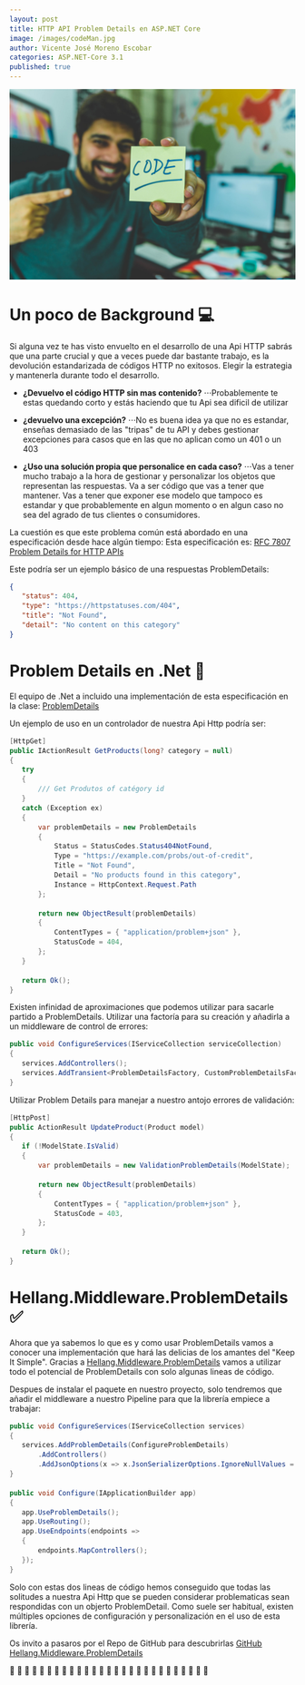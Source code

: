 ```yaml
---
layout: post
title: HTTP API Problem Details en ASP.NET Core
image: /images/codeMan.jpg
author: Vicente José Moreno Escobar
categories: ASP.NET-Core 3.1
published: true 
---
```

![code](/images/codeMan.jpg)

# Un poco de Background  💻

Si alguna vez te has visto envuelto en el desarrollo de una Api HTTP sabrás que una parte crucial y que a veces puede dar bastante trabajo, es la devolución estandarizada de códigos HTTP no exitosos. 
Elegir la estrategia y mantenerla durante todo el desarrollo.

* **¿Devuelvo el código HTTP sin mas contenido?**
⋅⋅⋅Probablemente te estas quedando corto y estás haciendo que tu Api sea dificil de utilizar

* **¿devuelvo una excepción?**
⋅⋅⋅No es buena idea ya que no es estandar, enseñas demasiado de las "tripas" de tu API y debes gestionar excepciones para casos que en las que no aplican como un 401 o un 403

* **¿Uso una solución propia que personalice en cada caso?**
⋅⋅⋅Vas  a tener mucho trabajo a la hora de gestionar y personalizar los objetos que representan las respuestas. Va a ser código que vas a tener que mantener. Vas a tener que exponer ese modelo que tampoco es estandar y que probablemente en algun momento o en algun caso no sea del agrado de tus clientes o consumidores. 

 La cuestión es que este problema común está abordado en una especificación desde hace algún tiempo:
 Esta especificación es: [RFC 7807 Problem Details for HTTP APIs ](https://tools.ietf.org/html/rfc7807)

 Este podría ser un ejemplo básico de una respuestas ProblemDetails:
 ```json
{
    "status": 404,
    "type": "https://httpstatuses.com/404",
    "title": "Not Found",
    "detail": "No content on this category"
}
```

# Problem Details en .Net 🍕

El equipo de .Net a incluido una implementación de esta especificación en la clase: [ProblemDetails](https://docs.microsoft.com/en-us/dotnet/api/microsoft.aspnetcore.mvc.problemdetails?view=aspnetcore-2.2)

Un ejemplo de uso en un controlador de nuestra Api Http podría ser:
 ```c#
 [HttpGet]
public IActionResult GetProducts(long? category = null)
{
    try
    {
        /// Get Produtos of catégory id
    }
    catch (Exception ex)
    {
        var problemDetails = new ProblemDetails
        {
            Status = StatusCodes.Status404NotFound,
            Type = "https://example.com/probs/out-of-credit",
            Title = "Not Found",
            Detail = "No products found in this category",
            Instance = HttpContext.Request.Path
        };

        return new ObjectResult(problemDetails)
        {
            ContentTypes = { "application/problem+json" },
            StatusCode = 404,
        };
    }

    return Ok();
}
```

Existen infinidad de aproximaciones que podemos utilizar para sacarle partido a ProblemDetails. Utilizar una factoría para su creación y añadirla a un middleware de control de errores:

 ```c#
 public void ConfigureServices(IServiceCollection serviceCollection)
{
    services.AddControllers();
    services.AddTransient<ProblemDetailsFactory, CustomProblemDetailsFactory>();
}
 ```

 Utilizar Problem Details para manejar a nuestro antojo errores de validación:

 ```c#
 [HttpPost]
public ActionResult UpdateProduct(Product model)
{
    if (!ModelState.IsValid)
    {
        var problemDetails = new ValidationProblemDetails(ModelState);

        return new ObjectResult(problemDetails)
        {
            ContentTypes = { "application/problem+json" },
            StatusCode = 403,
        };
    }

    return Ok();
}
 ```

 
# Hellang.Middleware.ProblemDetails ✅

Ahora que ya sabemos lo que es y como usar ProblemDetails vamos a conocer una implementación que hará las delicias de los amantes del "Keep It Simple".
Gracias a [Hellang.Middleware.ProblemDetails](https://www.nuget.org/packages/Hellang.Middleware.ProblemDetails) vamos a utilizar todo el potencial de ProblemDetails con solo algunas lineas de código.

Despues de instalar el paquete en nuestro proyecto, solo tendremos que añadir el middleware a nuestro Pipeline para que la librería empiece a trabajar:
 
 ```c#
public void ConfigureServices(IServiceCollection services)
{
    services.AddProblemDetails(ConfigureProblemDetails)
        .AddControllers()
        .AddJsonOptions(x => x.JsonSerializerOptions.IgnoreNullValues = true);
}

 public void Configure(IApplicationBuilder app)
{
    app.UseProblemDetails();
    app.UseRouting();
    app.UseEndpoints(endpoints =>
    {
        endpoints.MapControllers();
    });
}

```
Solo con estas dos lineas de código hemos conseguido que todas las solitudes a nuestra Api Http que se pueden considerar problematicas sean respondidas con un objerto ProblemDetail. 
Como suele ser habitual, existen múltiples opciones de configuración y personalización en el uso de esta librería. 

Os invito a pasaros por el Repo de GitHub para descubrirlas [GitHub Hellang.Middleware.ProblemDetails](https://github.com/khellang/Middleware) 

🍺 🍹 🍺 🍹 🍺 🍹 🍺 🍹 🍺 🍹 🍺 🍹 🍺 🍹 🍺 🍹 🍺 🍹  🍹 🍺 🍹 🍺 🍹 🍺 🍹 🍺 🍹 